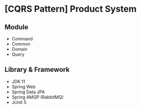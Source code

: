 # [CQRS Pattern] Product System

## Module

- Command
- Common
- Domain
- Query

## Library & Framework

- JDK 11
- Spring Web
- Spring Data JPA
- Spring AMQP (RabbitMQ)
- JUnit 5
